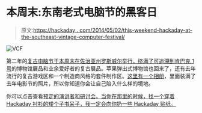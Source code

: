 # 本周末:东南老式电脑节的黑客日

> 原文:[https://hackaday . com/2014/05/02/this-weekend-hackaday-at-the-southeast-vintage-computer-festival/](https://hackaday.com/2014/05/02/this-weekend-hackaday-at-the-southeast-vintage-computer-festival/)

![VCF](../Images/26432dbbd622ef5fea297de47ce2ab62.png)

第二年的[复古电脑节于本周末在佐治亚州罗斯威尔举行，挤满了可追溯到](http://www.vintage.org/2014/southeast/)[肯巴克 1 号](http://en.wikipedia.org/wiki/Kenbak-1)的博物馆展品和业余爱好者的复古展品。苹果弹出式博物馆也回来了，还有去年流行的复古游戏区和一个制造商风格的套件制作区。[这里有一个相册](http://imgur.com/a/9zXkm)，里面装满了去年电影节的照片，所以你知道你会让自己陷入什么样的境地。

你可以点击查看[预定的演讲者和研讨会。当你在那里的时候，找一个穿着 Hackaday 衬衫的矮个子书呆子，我一定会向你扔一些 Hackaday 贴纸。](http://www.vintage.org/2014/southeast/session.php)